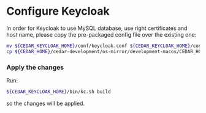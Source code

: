# Configure Keycloak

In order for Keycloak to use MySQL database, use right certificates and host name, please copy the pre-packaged config file over the existing one:
```sh
mv ${CEDAR_KEYCLOAK_HOME}/conf/keycloak.conf ${CEDAR_KEYCLOAK_HOME}/conf/keycloak.conf.original
cp ${CEDAR_HOME}/cedar-development/os-mirror/development-macos/CEDAR_HOME/keycloak/conf/keycloak.conf ${CEDAR_KEYCLOAK_HOME}/conf/. 
```

### Apply the changes
Run:
```sh
${CEDAR_KEYCLOAK_HOME}/bin/kc.sh build
```
so the changes will be applied.

